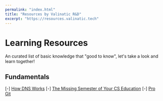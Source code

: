 ```yaml
---
permalink: "index.html"
title: "Resources by Valinatic R&D"
excerpt: "https://resources.valinatic.tech"
---
```


# Learning Resources

An curated list of basic knowledge that "good to know", let's take a look and learn together!

## Fundamentals

[-] [How DNS Works](https://howdns.works/ep1/)
[-] [The Missing Semester of Your CS Education](https://missing.csail.mit.edu/)
[-] [Pro Git](https://git-scm.com/book/en/v2)
